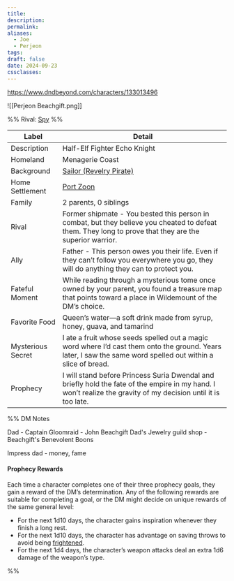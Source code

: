 ```yaml
---
title: 
description: 
permalink: 
aliases:
  - Joe
  - Perjeon
tags: 
draft: false
date: 2024-09-23
cssclasses:
---
```

https://www.dndbeyond.com/characters/133013496 

![[Perjeon Beachgift.png]] 

%% Rival: [Spy](https://www.dndbeyond.com/monsters/17021-spy) %%

| Label             | Detail                                                                                                                                                          |
| ----------------- | --------------------------------------------------------------------------------------------------------------------------------------------------------------- |
| Description       | Half-Elf Fighter Echo Knight                                                                                                                                    |
| Homeland          | Menagerie Coast                                                                                                                                                 |
| Background        | [Sailor (Revelry Pirate)](https://www.dndbeyond.com/backgrounds/102352-sailor-revelry-pirate)                                                                   |
| Home Settlement   | [Port Zoon](https://www.dndbeyond.com/sources/dnd/egtw/wildemount-gazetteer-menagerie-coast#PortZoon)                                                           |
| Family            | 2 parents, 0 siblings                                                                                                                                           |
| Rival             | Former shipmate - You bested this person in combat, but they believe you cheated to defeat them. They long to prove that they are the superior warrior.         |
| Ally              | Father - This person owes you their life. Even if they can’t follow you everywhere you go, they will do anything they can to protect you.                       |
| Fateful Moment    | While reading through a mysterious tome once owned by your parent, you found a treasure map that points toward a place in Wildemount of the DM’s choice.        |
| Favorite Food     | Queen’s water—a soft drink made from syrup, honey, guava, and tamarind                                                                                          |
| Mysterious Secret | I ate a fruit whose seeds spelled out a magic word where I’d cast them onto the ground. Years later, I saw the same word spelled out within a slice of bread.   |
| Prophecy          | I will stand before Princess Suria Dwendal and briefly hold the fate of the empire in my hand. I won’t realize the gravity of my decision until it is too late. |

%% DM Notes

Dad - Captain Gloomraid - John Beachgift
Dad's Jewelry guild shop - Beachgift's Benevolent Boons

Impress dad - money, fame 

#### Prophecy Rewards

Each time a character completes one of their three prophecy goals, they gain a reward of the DM’s determination. Any of the following rewards are suitable for completing a goal, or the DM might decide on unique rewards of the same general level:

- For the next 1d10 days, the character gains inspiration whenever they finish a long rest.
- For the next 1d10 days, the character has advantage on saving throws to avoid being [frightened](https://www.dndbeyond.com/sources/dnd/free-rules/rules-glossary#FrightenedCondition).
- For the next 1d4 days, the character’s weapon attacks deal an extra 1d6 damage of the weapon’s type.

%%

